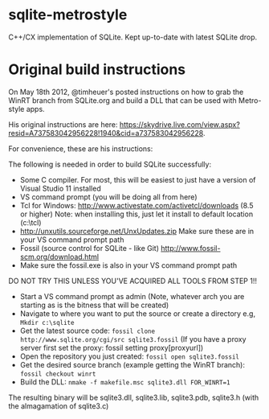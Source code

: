 sqlite-metrostyle
=================

C++/CX implementation of SQLite. Kept up-to-date with latest SQLite drop.

Original build instructions
===
On May 18th 2012, @timheuer's posted instructions on how to grab the WinRT branch from SQLite.org and
build a DLL that can be used with Metro-style apps.

His original instructions are here: https://skydrive.live.com/view.aspx?resid=A737583042956228!1940&cid=a737583042956228.

For convenience, these are his instructions:

The following is needed in order to build SQLite successfully:  
* Some C compiler.  For most, this will be easiest to just have a version of Visual Studio 11 installed  
* VS command prompt (you will be doing all from here)  
* Tcl for Windows: http://www.activestate.com/activetcl/downloads (8.5 or higher)  Note: when installing this, just let it install to default location (c:\tcl)  
* http://unxutils.sourceforge.net/UnxUpdates.zip  Make sure these are in your VS command prompt path  
* Fossil (source control for SQLite - like Git) http://www.fossil-scm.org/download.html  
* Make sure the fossil.exe is also in your VS command prompt path  
  
DO NOT TRY THIS UNLESS YOU'VE ACQUIRED ALL TOOLS FROM STEP 1!!  
* Start a VS command prompt as admin  (Note, whatever arch you are starting as is the bitness that will be created)
* Navigate to where you want to put the source or create a directory  e.g, `Mkdir c:\sqlite`
* Get the latest source code: `fossil clone http://www.sqlite.org/cgi/src sqlite3.fossil` (If you have a proxy server first set the proxy: fossil setting proxy[proxyurl])
* Open the repository you just created:  `fossil open sqlite3.fossil`
* Get the desired source branch (example getting the WinRT branch): `fossil checkout winrt`
* Build the DLL:  `nmake -f makefile.msc sqlite3.dll FOR_WINRT=1`

The resulting binary will be sqlite3.dll, sqlite3.lib, sqlite3.pdb, sqlite3.h (with the almagamation of sqlite3.c)